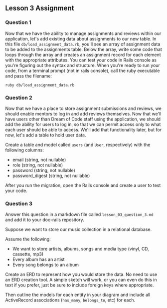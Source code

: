 ## Lesson 3 Assignment
### Question 1
Now that we have the ability to manage assignments and reviews within our application, let's add existing data about assignments to our new table. In this file `db/load_assignment_data.rb`, you'll see an array of assignment data to be added to the assignments table. Below the array, write some code that loops through the array and creates an assignment record for each element with the appropriate attributes. You can test your code in Rails console as you're figuring out the syntax and structure. When you're ready to run your code, from a terminal prompt (not in rails console), call the ruby executable and pass the filename:

```
ruby db/load_assignment_data.rb
```

### Question 2
Now that we have a place to store assignment submissions and reviews, we should enable mentors to log in and add reviews themselves. Now that we'll have users other than Dream of Code staff using the application, we should add the ability for users to log in, so that we can permit access only to what each user should be able to access. We'll add that functionality later, but for now, let's add a table to hold user data.

Create a table and model called `users` (and `User`, respectively)  with the following columns:
- email (string, not nullable)
- role (string, not nullable)
- password (string, not nullable)
- password_digest (string, not nullable)

After you run the migration, open the Rails console and create a user to test your code.

### Question 3
Answer this question in a markdown file called `lesson_03_question_3.md` and add it to your doc-rails repository.

Suppose we want to store our music collection in a relational database. 

Assume the following:
- We want to store artists, albums, songs and media type (vinyl, CD, cassette, mp3)
- Every album has an artist
- Every song belongs to an album

Create an ERD to represent how you would store the data. No need to use an ERD creation tool. A simple sketch will work, or you can even do this in text if you prefer, just be sure to include foreign keys where appropriate.

Then outline the models for each entity in your diagram and include all ActiveRecord associations (`has_many`, `belongs_to`, etc) for each.

